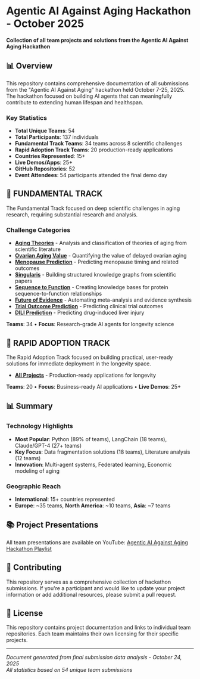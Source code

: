 # Agentic AI Against Aging Hackathon - October 2025

**Collection of all team projects and solutions from the Agentic AI Against Aging Hackathon**

## 📊 Overview

This repository contains comprehensive documentation of all submissions from the "Agentic AI Against Aging" hackathon held October 7-25, 2025. The hackathon focused on building AI agents that can meaningfully contribute to extending human lifespan and healthspan.

### Key Statistics
- **Total Unique Teams**: 54
- **Total Participants**: 137 individuals
- **Fundamental Track Teams**: 34 teams across 8 scientific challenges
- **Rapid Adoption Track Teams**: 20 production-ready applications
- **Countries Represented**: 15+
- **Live Demos/Apps**: 25+
- **GitHub Repositories**: 52
- **Event Attendees**: 54 participants attended the final demo day

## 🔬 FUNDAMENTAL TRACK

The Fundamental Track focused on deep scientific challenges in aging research, requiring substantial research and analysis.

### Challenge Categories

- [**Aging Theories**](./fundamental-track/aging-theories/) - Analysis and classification of theories of aging from scientific literature
- [**Ovarian Aging Value**](./fundamental-track/ovarian-aging-value/) - Quantifying the value of delayed ovarian aging  
- [**Menopause Prediction**](./fundamental-track/menopause-prediction/) - Predicting menopause timing and related outcomes
- [**Singularis**](./fundamental-track/singularis/) - Building structured knowledge graphs from scientific papers
- [**Sequence to Function**](./fundamental-track/sequence-to-function/) - Creating knowledge bases for protein sequence-to-function relationships
- [**Future of Evidence**](./fundamental-track/future-of-evidence/) - Automating meta-analysis and evidence synthesis
- [**Trial Outcome Prediction**](./fundamental-track/trial-outcome-prediction/) - Predicting clinical trial outcomes
- [**DILI Prediction**](./fundamental-track/dili-prediction/) - Predicting drug-induced liver injury

**Teams**: 34 • **Focus**: Research-grade AI agents for longevity science

## 🚀 RAPID ADOPTION TRACK

The Rapid Adoption Track focused on building practical, user-ready solutions for immediate deployment in the longevity space.

- [**All Projects**](./rapid-adoption-track/) - Production-ready applications for longevity

**Teams**: 20 • **Focus**: Business-ready AI applications • **Live Demos**: 25+

## 📊 Summary

### Technology Highlights
- **Most Popular**: Python (89% of teams), LangChain (18 teams), Claude/GPT-4 (27+ teams)
- **Key Focus**: Data fragmentation solutions (18 teams), Literature analysis (12 teams)
- **Innovation**: Multi-agent systems, Federated learning, Economic modeling of aging

### Geographic Reach
- **International**: 15+ countries represented
- **Europe**: ~35 teams, **North America**: ~10 teams, **Asia**: ~7 teams

## 📚 Project Presentations

All team presentations are available on YouTube: [Agentic AI Against Aging Hackathon Playlist](https://www.youtube.com/playlist?list=PLscLlggUcH9vQdk9SKpfEALJiSrU6JZBy)

## 🤝 Contributing

This repository serves as a comprehensive collection of hackathon submissions. If you're a participant and would like to update your project information or add additional resources, please submit a pull request.

## 📄 License

This repository contains project documentation and links to individual team repositories. Each team maintains their own licensing for their specific projects.

---

*Document generated from final submission data analysis - October 24, 2025*  
*All statistics based on 54 unique team submissions*
